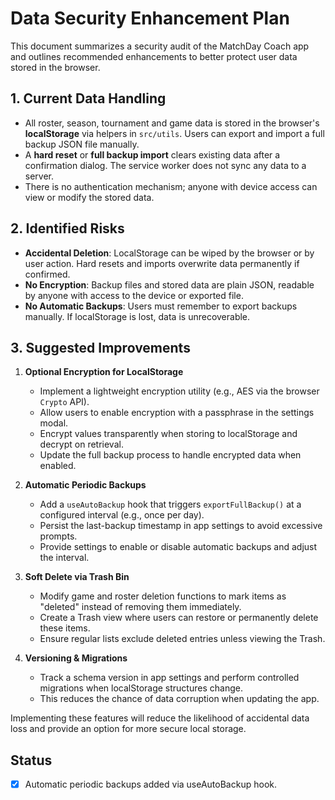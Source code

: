 # Data Security Enhancement Plan

This document summarizes a security audit of the MatchDay Coach app and outlines recommended enhancements to better protect user data stored in the browser.

## 1. Current Data Handling

- All roster, season, tournament and game data is stored in the browser's **localStorage** via helpers in `src/utils`. Users can export and import a full backup JSON file manually.
- A **hard reset** or **full backup import** clears existing data after a confirmation dialog. The service worker does not sync any data to a server.
- There is no authentication mechanism; anyone with device access can view or modify the stored data.

## 2. Identified Risks

- **Accidental Deletion**: LocalStorage can be wiped by the browser or by user action. Hard resets and imports overwrite data permanently if confirmed.
- **No Encryption**: Backup files and stored data are plain JSON, readable by anyone with access to the device or exported file.
- **No Automatic Backups**: Users must remember to export backups manually. If localStorage is lost, data is unrecoverable.

## 3. Suggested Improvements

1. **Optional Encryption for LocalStorage**
   - Implement a lightweight encryption utility (e.g., AES via the browser `Crypto` API).
   - Allow users to enable encryption with a passphrase in the settings modal.
   - Encrypt values transparently when storing to localStorage and decrypt on retrieval.
   - Update the full backup process to handle encrypted data when enabled.

2. **Automatic Periodic Backups**
   - Add a `useAutoBackup` hook that triggers `exportFullBackup()` at a configured interval (e.g., once per day).
   - Persist the last-backup timestamp in app settings to avoid excessive prompts.
   - Provide settings to enable or disable automatic backups and adjust the interval.

3. **Soft Delete via Trash Bin**
   - Modify game and roster deletion functions to mark items as "deleted" instead of removing them immediately.
   - Create a Trash view where users can restore or permanently delete these items.
   - Ensure regular lists exclude deleted entries unless viewing the Trash.

4. **Versioning & Migrations**
   - Track a schema version in app settings and perform controlled migrations when localStorage structures change.
   - This reduces the chance of data corruption when updating the app.

Implementing these features will reduce the likelihood of accidental data loss and provide an option for more secure local storage.

## Status
- [x] Automatic periodic backups added via useAutoBackup hook.
